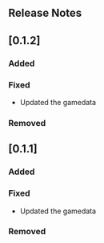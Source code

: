 ## Release Notes

## [0.1.2]

### Added

### Fixed
- Updated the gamedata

### Removed

## [0.1.1]

### Added

### Fixed
- Updated the gamedata

### Removed
